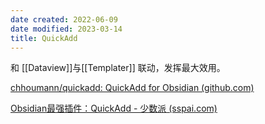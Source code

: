 ```yaml
---
date created: 2022-06-09
date modified: 2023-03-14
title: QuickAdd
---
```


和 [[Dataview]]与[[Templater]] 联动，发挥最大效用。

[chhoumann/quickadd: QuickAdd for Obsidian (github.com)](https://github.com/chhoumann/quickadd)

[Obsidian最强插件：QuickAdd - 少数派 (sspai.com)](https://sspai.com/post/69375)

